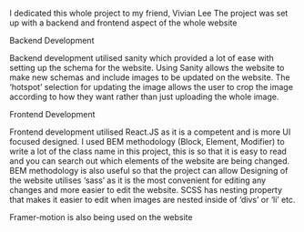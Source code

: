 I dedicated this whole project to my friend, Vivian Lee 
The project was set up with a backend and frontend aspect of the whole website 

Backend Development

Backend development utilised sanity which provided a lot of ease with setting up the schema for the website. Using Sanity allows the website to make new schemas and include images to be updated on the website. The ‘hotspot’ selection for updating the image allows the user to crop the image according to how they want rather than just uploading the whole image. 

Frontend Development

Frontend development utilised React.JS as it is a competent and is more UI focused designed. 
I used BEM methodology (Block, Element, Modifier) to write a lot of the class name in this project, this is so that it is easy to read and you can search out which elements of the website are being changed. BEM methodology is also useful so that the project can allow 
Designing of the website utilises ‘sass’ as it is the most convenient for editing any changes and more easier to edit the website. SCSS has nesting property that makes it easier to edit when images are nested inside of ‘divs’ or ‘li’ etc.  

Framer-motion is also being used on the website
